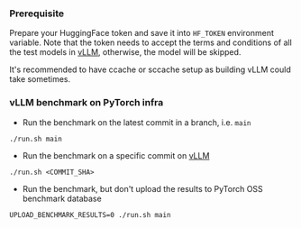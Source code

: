 ### Prerequisite

Prepare your HuggingFace token and save it into `HF_TOKEN` environment
variable. Note that the token needs to accept the terms and conditions
of all the test models in
[vLLM](https://github.com/vllm-project/vllm/tree/main/.buildkite/nightly-benchmarks/tests),
otherwise, the model will be skipped.

It's recommended to have ccache or sccache setup as building vLLM could
take sometimes.

### vLLM benchmark on PyTorch infra

* Run the benchmark on the latest commit in a branch, i.e. `main`

```
./run.sh main
```

* Run the benchmark on a specific commit on [vLLM](https://github.com/vllm-project/vllm)

```
./run.sh <COMMIT_SHA>
```

* Run the benchmark, but don't upload the results to PyTorch OSS
  benchmark database

```
UPLOAD_BENCHMARK_RESULTS=0 ./run.sh main
```
